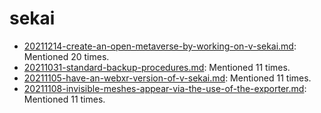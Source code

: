 # sekai
- [20211214-create-an-open-metaverse-by-working-on-v-sekai.md](http://127.0.0.1:5002/view_item/70ce95adbf4bb23db3d0290ad8b0fe16eb7525417ab72bc8d023e328f4d02314): Mentioned 20 times.
- [20211031-standard-backup-procedures.md](http://127.0.0.1:5002/view_item/dc30c7fdde9efea0195a9ae0ade59ff165969292d70058e59d84e168d77842ca): Mentioned 11 times.
- [20211105-have-an-webxr-version-of-v-sekai.md](http://127.0.0.1:5002/view_item/315ebdf35532a5b623ff973733b582f2fb415b92277f872d6725b88fdd447141): Mentioned 11 times.
- [20211108-invisible-meshes-appear-via-the-use-of-the-exporter.md](http://127.0.0.1:5002/view_item/47a38d3ee2e8788681520c31a819965b6e261728b90cb2f0ba2e68a2a1e6bbc7): Mentioned 11 times.
